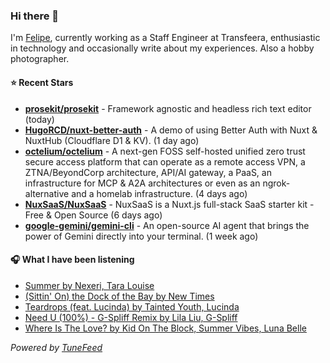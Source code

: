 ### Hi there 👋

I'm [Felipe](https://felipevm.com), currently working as a Staff Engineer at Transfeera, enthusiastic in technology and occasionally write about my experiences. Also a hobby photographer.

#### ⭐ Recent Stars
- **[prosekit/prosekit](https://github.com/prosekit/prosekit)** - Framework agnostic and headless rich text editor  (today)
- **[HugoRCD/nuxt-better-auth](https://github.com/HugoRCD/nuxt-better-auth)** - A demo of using Better Auth with Nuxt &amp; NuxtHub (Cloudflare D1 &amp; KV). (1 day ago)
- **[octelium/octelium](https://github.com/octelium/octelium)** - A next-gen FOSS self-hosted unified zero trust secure access platform that can operate as a remote access VPN, a ZTNA/BeyondCorp architecture, API/AI gateway, a PaaS, an infrastructure for MCP &amp; A2A architectures or even as an ngrok-alternative and a homelab infrastructure. (4 days ago)
- **[NuxSaaS/NuxSaaS](https://github.com/NuxSaaS/NuxSaaS)** - NuxSaaS is a Nuxt.js full-stack SaaS starter kit - Free &amp; Open Source (6 days ago)
- **[google-gemini/gemini-cli](https://github.com/google-gemini/gemini-cli)** - An open-source AI agent that brings the power of Gemini directly into your terminal. (1 week ago)

#### 🎧 What I have been listening
- [Summer by Nexeri, Tara Louise](https://open.spotify.com/track/3KoDBQiwBXHqIoPgnuiM9a)
- [(Sittin&#39; On) the Dock of the Bay by New Times](https://open.spotify.com/track/3XlawNiUTnZY2dWG0SOb6I)
- [Teardrops (feat. Lucinda) by Tainted Youth, Lucinda](https://open.spotify.com/track/4oxGB15UDg8WhpZRXjS8XE)
- [Need U (100%) - G-Spliff Remix by Lila Liu, G-Spliff](https://open.spotify.com/track/5dwE2OnJCFf0h48uoUwJZi)
- [Where Is The Love? by Kid On The Block, Summer Vibes, Luna Belle](https://open.spotify.com/track/7CU1fdVHMTkpuAMRgAKTEl)

_Powered by [TuneFeed](https://tunefeed.app?ref=github.com)_
